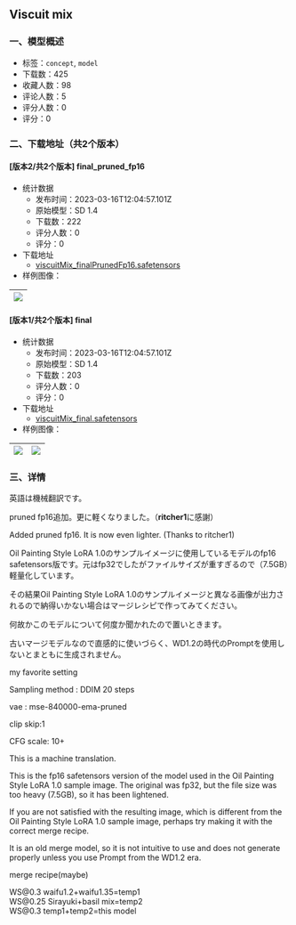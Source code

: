 ## Viscuit mix
### 一、模型概述

- 标签：`concept`, `model`
- 下载数：425
- 收藏人数：98
- 评论人数：5
- 评分人数：0
- 评分：0

### 二、下载地址（共2个版本）

#### [版本2/共2个版本] final_pruned_fp16

- 统计数据
  - 发布时间：2023-03-16T12:04:57.101Z
  - 原始模型：SD 1.4
  - 下载数：222
  - 评分人数：0
  - 评分：0
- 下载地址
  - [viscuitMix_finalPrunedFp16.safetensors](https://civitai.com/api/download/models/24089)
- 样例图像：

| <img src="https://image.civitai.com/xG1nkqKTMzGDvpLrqFT7WA/551980ef-bceb-4f1c-52e6-cbd67a57e400/width=450/261796.jpeg" /> |
| ---- |

#### [版本1/共2个版本] final

- 统计数据
  - 发布时间：2023-03-16T12:04:57.101Z
  - 原始模型：SD 1.4
  - 下载数：203
  - 评分人数：0
  - 评分：0
- 下载地址
  - [viscuitMix_final.safetensors](https://civitai.com/api/download/models/21871)
- 样例图像：

| <img src="https://image.civitai.com/xG1nkqKTMzGDvpLrqFT7WA/96deba6d-20e7-4485-0223-4d3743b34500/width=450/233692.jpeg" /> | <img src="https://image.civitai.com/xG1nkqKTMzGDvpLrqFT7WA/8ed0698d-7111-409e-60da-7132781f2200/width=450/233693.jpeg" /> |
| ---- | ---- |


### 三、详情
<p>英語は機械翻訳です。</p><p>pruned fp16追加。更に軽くなりました。（<strong>ritcher1</strong>に感謝）</p><p>Added pruned fp16. It is now even lighter. (Thanks to ritcher1)</p><p></p><p>Oil Painting Style LoRA 1.0のサンプルイメージに使用しているモデルのfp16 safetensors版です。元はfp32でしたがファイルサイズが重すぎるので（7.5GB）軽量化しています。</p><p>その結果Oil Painting Style LoRA 1.0のサンプルイメージと異なる画像が出力されるので納得いかない場合はマージレシピで作ってみてください。</p><p>何故かこのモデルについて何度か聞かれたので置いときます。</p><p>古いマージモデルなので直感的に使いづらく、WD1.2の時代のPromptを使用しないとまともに生成されません。</p><p></p><p>my favorite setting</p><p>Sampling method : DDIM 20 steps</p><p>vae : mse-840000-ema-pruned</p><p>clip skip:1</p><p>CFG scale: 10+</p><p></p><p>This is a machine translation.</p><p>This is the fp16 safetensors version of the model used in the Oil Painting Style LoRA 1.0 sample image. The original was fp32, but the file size was too heavy (7.5GB), so it has been lightened.</p><p>If you are not satisfied with the resulting image, which is different from the Oil Painting Style LoRA 1.0 sample image, perhaps try making it with the correct merge recipe.</p><p>It is an old merge model, so it is not intuitive to use and does not generate properly unless you use Prompt from the WD1.2 era.</p><p></p><p>merge recipe(maybe)</p><p>WS@0.3 waifu1.2+waifu1.35=temp1<br />WS@0.25 Sirayuki+basil mix=temp2<br />WS@0.3 temp1+temp2=this model</p>